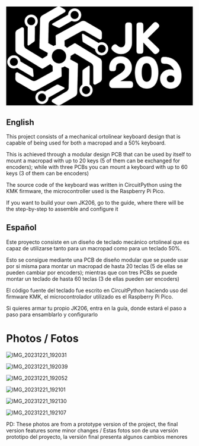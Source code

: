 
![Logo of the project](logo-whitebg.png)


<h2 align="Left"> English </h2>

This project consists of a mechanical ortolinear keyboard design that is capable of being used for both a macropad and a 50% keyboard.

This is achieved through a modular design PCB that can be used by itself to mount a macropad with up to 20 keys (5 of them can be exchanged for encoders); while with three PCBs you can mount a keyboard with up to 60 keys (3 of them can be encoders)


The source code of the keyboard was written in CircuitPython using the KMK firmware, the microcontroller used is the Raspberry Pi Pico.

If you want to build your own JK206, go to the guide, where there will be the step-by-step to assemble and configure it


<h2 align="Left"> Español </h2>

Este proyecto consiste en un diseño de teclado mecánico ortolineal que es capaz de utilizarse tanto para un macropad como para un teclado 50%. 

Esto se consigue mediante una PCB de diseño modular que se puede usar por si misma para montar un macropad de hasta 20 teclas (5 de ellas se pueden cambiar por encoders); mientras que con tres PCBs se puede montar un teclado de hasta 60 teclas (3 de ellas pueden ser encoders)

El código fuente del teclado fue escrito en CircuitPython haciendo uso del firmware KMK, el microcontrolador utilizado es el Raspberry Pi Pico.


Si quieres armar tu propio JK206, entra en la guía, donde estará el paso a paso para ensamblarlo y configurarlo 

<h1 align="Left"> Photos / Fotos </h1>

![IMG_20231221_192031](https://github.com/JhonatanFerrer/JK206/assets/111335841/069ef0ab-7f90-4cb4-8dce-9c9ecae06d9a)

![IMG_20231221_192039](https://github.com/JhonatanFerrer/JK206/assets/111335841/c6ffc534-918a-40fe-a66e-3aa48b88292b)

![IMG_20231221_192052](https://github.com/JhonatanFerrer/JK206/assets/111335841/f0eb4345-6507-4add-95f5-676cd687ad57)

![IMG_20231221_192101](https://github.com/JhonatanFerrer/JK206/assets/111335841/257ff4d1-a502-4a7c-ba4d-a15de96a8f20)

![IMG_20231221_192130](https://github.com/JhonatanFerrer/JK206/assets/111335841/1e6b2391-cd78-4789-a431-74a7d7a6d44d)

![IMG_20231221_192107](https://github.com/JhonatanFerrer/JK206/assets/111335841/bcbc75ea-2c7b-4194-98b2-81e01829c725)


PD: These photos are from a prototype version of the project, the final version features some minor changes / Estas fotos son de una versión prototipo del proyecto, la versión final presenta algunos cambios menores


